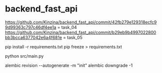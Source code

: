 # backend_fast_api

https://github.com/Kinzina/backend_fast_api/commit/42fb279e129318ecfc99d99363c797c46df4ee1a = task_04
https://github.com/Kinzina/backend_fast_api/commit/b29eb9b4997022800bb3bcca6377042e6a4f681e = task_05

pip install -r requirements.txt
pip freeze > requirements.txt

python src/main.py

alembic revision --autogenerate -m "init"
alembic downgrade -1
